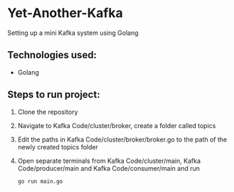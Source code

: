 # Yet-Another-Kafka
Setting up a mini Kafka system using Golang

## Technologies used:
- Golang

## Steps to run project:
1. Clone the repository
2. Navigate to Kafka Code/cluster/broker, create a folder called topics
3. Edit the paths in Kafka Code/cluster/broker/broker.go to the path of the newly created topics folder
4. Open separate terminals from Kafka Code/cluster/main, Kafka Code/producer/main and Kafka Code/consumer/main and run
   
   ```
   go run main.go
   ```

